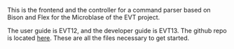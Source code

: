 This is the frontend and the controller for a command parser based on Bison and Flex for the Microblase of the EVT project.

The user guide is EVT12, and the developer guide is EVT13. The github repo is located [here](https://github.com/FuturePhotonInitiative/bison-based-parser).
These are all the files necessary to get started.